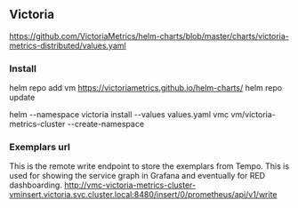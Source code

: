 ## Victoria
https://github.com/VictoriaMetrics/helm-charts/blob/master/charts/victoria-metrics-distributed/values.yaml

### Install
helm repo add vm https://victoriametrics.github.io/helm-charts/
helm repo update

helm --namespace victoria install --values values.yaml vmc vm/victoria-metrics-cluster --create-namespace

### Exemplars url
This is the remote write endpoint to store the exemplars from Tempo.
This is used for showing the service graph in Grafana and eventually for RED dashboarding.
http://vmc-victoria-metrics-cluster-vminsert.victoria.svc.cluster.local:8480/insert/0/prometheus/api/v1/write
